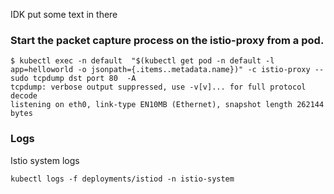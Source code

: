 IDK put some text in there



### Start the packet capture process on the istio-proxy from a pod.

```shell
$ kubectl exec -n default  "$(kubectl get pod -n default -l app=helloworld -o jsonpath={.items..metadata.name})" -c istio-proxy -- sudo tcpdump dst port 80  -A
tcpdump: verbose output suppressed, use -v[v]... for full protocol decode
listening on eth0, link-type EN10MB (Ethernet), snapshot length 262144 bytes
```

### Logs

Istio system logs

```shell
kubectl logs -f deployments/istiod -n istio-system
```